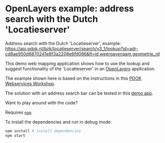 # OpenLayers example: address search with the Dutch 'Locatieserver'

Address search with the Dutch 'Locatieserver', example: https://api.pdok.nl/bzk/locatieserver/search/v3_1/lookup?id=adr-cd8ae950d6870241e8f3a2208e6fd086&fl=id,weergavenaam,geometrie_rd

This demo web mapping application shows how to use the lookup and suggest functionality of the 'Locatieserver' in an [OpenLayers](https://openlayers.org/) application.

The example shown here is based on the instructions in this [PDOK Webservices Workshop](https://pdok.github.io/webservices-workshop/#using-the-pdok-location-server).  

The solution with an address search bar can be tested in this [demo app](https://twiav.nl/nl/openlayers/ol-address-search-nl-locatieserver).

Want to play around with the code?

Requires [`npm`](https://www.npmjs.com/).

To install the dependencies and run in debug mode:

```bash
npm install # install dependencies
npm start
```